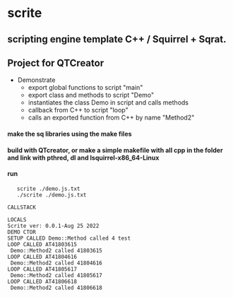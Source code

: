 # scrite

## scripting engine template C++ / Squirrel + Sqrat.
## Project for QTCreator

 * Demonstrate
    * export global functions to script "main"
    * export class and methods to script "Demo"
    * instantiates the class Demo in script and calls methods
    * callback from C++ to script "loop"
    * calls an exported function from C++ by name "Method2"
    
#### make the sq libraries using the make files    
#### build with QTcreator, or make a simple makefile with all cpp in the folder and link with pthred, dl and lsquirrel-x86_64-Linux
#### run
```
   scrite ./demo.js.txt
   ./scrite ./demo.js.txt 

CALLSTACK

LOCALS
Scrite ver: 0.0.1-Aug 25 2022
DEMO CTOR 
SETUP CALLED Demo::Method called 4 test 
LOOP CALLED AT41803615
 Demo::Method2 called 41803615 
LOOP CALLED AT41804616
 Demo::Method2 called 41804616 
LOOP CALLED AT41805617
 Demo::Method2 called 41805617 
LOOP CALLED AT41806618
 Demo::Method2 called 41806618 

```




